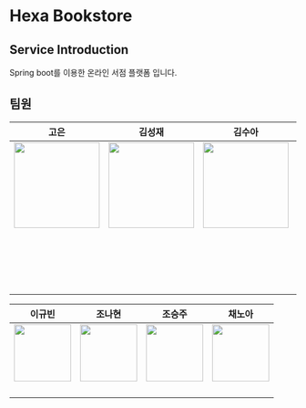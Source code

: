 # Hexa Bookstore

## Service Introduction
Spring boot를 이용한 온라인 서점 플랫폼 입니다.

## 팀원
|고은|김성재|김수아|안민재|
|---|---|---|---|
|<img style="height: 150px; width: 150px;" src="https://avatars.githubusercontent.com/u/133118296?v=4"/>|<img style="height: 150px; width: 150px;" src="https://avatars.githubusercontent.com/u/104749176?v=4"/>|<img style="height: 150px; width: 150px;" src="https://avatars.githubusercontent.com/u/144919371?v=4"/>|<img style="height: 150px; width: 150px;" src="https://avatars.githubusercontent.com/u/180361980?v=4"/>|
| | | |리소스 암호화 |
| | | |이미지 저장 | 
| | | |Oauth2, JWT | 
| | | |Spring batch | 

|이규빈|조나현|조승주|채노아|
|---|---|---|---|
|<img style="height: 100px; width: 100px;" src="https://avatars.githubusercontent.com/u/121775765?v=4"/>|<img style="height: 100px; width: 100px;" src="https://avatars.githubusercontent.com/u/95014596?v=4"/>|<img style="height: 100px; width: 100px;" src="https://avatars.githubusercontent.com/u/168888761?v=4"/>|<img style="height: 100px; width: 100px;" src="https://avatars.githubusercontent.com/u/104444048?v=4"/>|
| | | | |
| | | | |
| | | | |
| | | | |

